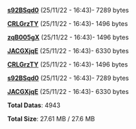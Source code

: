 [**s92BSqd0**](/data/s92BSqd0.txt) (25/11/22 - 16:43)- 7289 bytes

[**CRLGrzTY**](/data/CRLGrzTY.txt) (25/11/22 - 16:43)- 1496 bytes

[**zqB005gX**](/data/zqB005gX.txt) (25/11/22 - 16:43)- 1496 bytes

[**JACGXjqE**](/data/JACGXjqE.txt) (25/11/22 - 16:43)- 6330 bytes

[**CRLGrzTY**](/data/CRLGrzTY.txt) (25/11/22 - 16:43)- 1496 bytes

[**s92BSqd0**](/data/s92BSqd0.txt) (25/11/22 - 16:43)- 7289 bytes

[**JACGXjqE**](/data/JACGXjqE.txt) (25/11/22 - 16:43)- 6330 bytes

**Total Datas**: 4943

**Total Size**: 27.61 MB / 27.6 MB